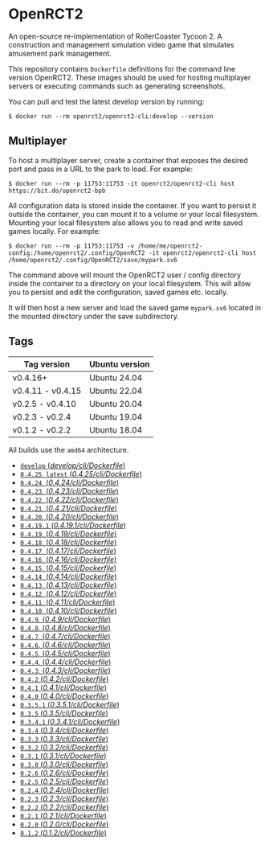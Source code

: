 # OpenRCT2

An open-source re-implementation of RollerCoaster Tycoon 2. A construction and management simulation video game that simulates amusement park management.

This repository contains `Dockerfile` definitions for the command line version OpenRCT2. These images should be used for hosting multiplayer servers or executing commands such as generating screenshots.

You can pull and test the latest develop version by running:
```
$ docker run --rm openrct2/openrct2-cli:develop --version
```

## Multiplayer

To host a multiplayer server, create a container that exposes the desired port and pass in a URL to the park to load. For example:

```
$ docker run --rm -p 11753:11753 -it openrct2/openrct2-cli host https://bit.do/openrct2-bpb
```

All configuration data is stored inside the container. If you want to persist it outside the container, you can mount it to a volume or your local filesystem. Mounting your local filesystem also allows you to read and write saved games locally. For example:

```
$ docker run --rm -p 11753:11753 -v /home/me/openrct2-config:/home/openrct2/.config/OpenRCT2 -it openrct2/openrct2-cli host /home/openrct2/.config/OpenRCT2/save/mypark.sv6
```

The command above will mount the OpenRCT2 user / config directory inside the container to a directory on your local filesystem. This will allow you to persist and edit the configuration, saved games etc. locally.

It will then host a new server and load the saved game `mypark.sv6` located in the mounted directory under the save subdirectory.

## Tags


| Tag version       | Ubuntu version |
|-------------------|----------------|
| v0.4.16+          | Ubuntu 24.04   |
| v0.4.11 - v0.4.15 | Ubuntu 22.04   |
| v0.2.5 - v0.4.10  | Ubuntu 20.04   |
| v0.2.3 - v0.2.4   | Ubuntu 19.04   |
| v0.1.2 - v0.2.2   | Ubuntu 18.04   |

All builds use the `amd64` architecture.

- [`develop` (*develop/cli/Dockerfile*)](https://github.com/OpenRCT2/openrct2-docker/blob/master/develop/cli/Dockerfile)
- [`0.4.25`, `latest` (*0.4.25/cli/Dockerfile*)](https://github.com/OpenRCT2/openrct2-docker/blob/master/0.4.25/cli/Dockerfile)
- [`0.4.24`, (*0.4.24/cli/Dockerfile*)](https://github.com/OpenRCT2/openrct2-docker/blob/master/0.4.24/cli/Dockerfile)
- [`0.4.23`, (*0.4.23/cli/Dockerfile*)](https://github.com/OpenRCT2/openrct2-docker/blob/master/0.4.23/cli/Dockerfile)
- [`0.4.22`, (*0.4.22/cli/Dockerfile*)](https://github.com/OpenRCT2/openrct2-docker/blob/master/0.4.22/cli/Dockerfile)
- [`0.4.21`, (*0.4.21/cli/Dockerfile*)](https://github.com/OpenRCT2/openrct2-docker/blob/master/0.4.21/cli/Dockerfile)
- [`0.4.20`, (*0.4.20/cli/Dockerfile*)](https://github.com/OpenRCT2/openrct2-docker/blob/master/0.4.20/cli/Dockerfile)
- [`0.4.19.1` (*0.4.19.1/cli/Dockerfile*)](https://github.com/OpenRCT2/openrct2-docker/blob/master/0.4.19.1/cli/Dockerfile)
- [`0.4.19`, (*0.4.19/cli/Dockerfile*)](https://github.com/OpenRCT2/openrct2-docker/blob/master/0.4.19/cli/Dockerfile)
- [`0.4.18`, (*0.4.18/cli/Dockerfile*)](https://github.com/OpenRCT2/openrct2-docker/blob/master/0.4.18/cli/Dockerfile)
- [`0.4.17`, (*0.4.17/cli/Dockerfile*)](https://github.com/OpenRCT2/openrct2-docker/blob/master/0.4.17/cli/Dockerfile)
- [`0.4.16`, (*0.4.16/cli/Dockerfile*)](https://github.com/OpenRCT2/openrct2-docker/blob/master/0.4.16/cli/Dockerfile)
- [`0.4.15`, (*0.4.15/cli/Dockerfile*)](https://github.com/OpenRCT2/openrct2-docker/blob/master/0.4.15/cli/Dockerfile)
- [`0.4.14`, (*0.4.14/cli/Dockerfile*)](https://github.com/OpenRCT2/openrct2-docker/blob/master/0.4.14/cli/Dockerfile)
- [`0.4.13`, (*0.4.13/cli/Dockerfile*)](https://github.com/OpenRCT2/openrct2-docker/blob/master/0.4.13/cli/Dockerfile)
- [`0.4.12`, (*0.4.12/cli/Dockerfile*)](https://github.com/OpenRCT2/openrct2-docker/blob/master/0.4.12/cli/Dockerfile)
- [`0.4.11`, (*0.4.11/cli/Dockerfile*)](https://github.com/OpenRCT2/openrct2-docker/blob/master/0.4.11/cli/Dockerfile)
- [`0.4.10`, (*0.4.10/cli/Dockerfile*)](https://github.com/OpenRCT2/openrct2-docker/blob/master/0.4.10/cli/Dockerfile)
- [`0.4.9`, (*0.4.9/cli/Dockerfile*)](https://github.com/OpenRCT2/openrct2-docker/blob/master/0.4.9/cli/Dockerfile)
- [`0.4.8`, (*0.4.8/cli/Dockerfile*)](https://github.com/OpenRCT2/openrct2-docker/blob/master/0.4.8/cli/Dockerfile)
- [`0.4.7`, (*0.4.7/cli/Dockerfile*)](https://github.com/OpenRCT2/openrct2-docker/blob/master/0.4.7/cli/Dockerfile)
- [`0.4.6`, (*0.4.6/cli/Dockerfile*)](https://github.com/OpenRCT2/openrct2-docker/blob/master/0.4.6/cli/Dockerfile)
- [`0.4.5`, (*0.4.5/cli/Dockerfile*)](https://github.com/OpenRCT2/openrct2-docker/blob/master/0.4.5/cli/Dockerfile)
- [`0.4.4`, (*0.4.4/cli/Dockerfile*)](https://github.com/OpenRCT2/openrct2-docker/blob/master/0.4.4/cli/Dockerfile)
- [`0.4.3`, (*0.4.3/cli/Dockerfile*)](https://github.com/OpenRCT2/openrct2-docker/blob/master/0.4.3/cli/Dockerfile)
- [`0.4.2` (*0.4.2/cli/Dockerfile*)](https://github.com/OpenRCT2/openrct2-docker/blob/master/0.4.2/cli/Dockerfile)
- [`0.4.1` (*0.4.1/cli/Dockerfile*)](https://github.com/OpenRCT2/openrct2-docker/blob/master/0.4.1/cli/Dockerfile)
- [`0.4.0` (*0.4.0/cli/Dockerfile*)](https://github.com/OpenRCT2/openrct2-docker/blob/master/0.4.0/cli/Dockerfile)
- [`0.3.5.1` (*0.3.5.1/cli/Dockerfile*)](https://github.com/OpenRCT2/openrct2-docker/blob/master/0.3.5.1/cli/Dockerfile)
- [`0.3.5` (*0.3.5/cli/Dockerfile*)](https://github.com/OpenRCT2/openrct2-docker/blob/master/0.3.5/cli/Dockerfile)
- [`0.3.4.1` (*0.3.4.1/cli/Dockerfile*)](https://github.com/OpenRCT2/openrct2-docker/blob/master/0.3.4.1/cli/Dockerfile)
- [`0.3.4` (*0.3.4/cli/Dockerfile*)](https://github.com/OpenRCT2/openrct2-docker/blob/master/0.3.4/cli/Dockerfile)
- [`0.3.3` (*0.3.3/cli/Dockerfile*)](https://github.com/OpenRCT2/openrct2-docker/blob/master/0.3.3/cli/Dockerfile)
- [`0.3.2` (*0.3.2/cli/Dockerfile*)](https://github.com/OpenRCT2/openrct2-docker/blob/master/0.3.2/cli/Dockerfile)
- [`0.3.1` (*0.3.1/cli/Dockerfile*)](https://github.com/OpenRCT2/openrct2-docker/blob/master/0.3.1/cli/Dockerfile)
- [`0.3.0` (*0.3.0/cli/Dockerfile*)](https://github.com/OpenRCT2/openrct2-docker/blob/master/0.3.0/cli/Dockerfile)
- [`0.2.6` (*0.2.6/cli/Dockerfile*)](https://github.com/OpenRCT2/openrct2-docker/blob/master/0.2.6/cli/Dockerfile)
- [`0.2.5` (*0.2.5/cli/Dockerfile*)](https://github.com/OpenRCT2/openrct2-docker/blob/master/0.2.5/cli/Dockerfile)
- [`0.2.4` (*0.2.4/cli/Dockerfile*)](https://github.com/OpenRCT2/openrct2-docker/blob/master/0.2.4/cli/Dockerfile)
- [`0.2.3` (*0.2.3/cli/Dockerfile*)](https://github.com/OpenRCT2/openrct2-docker/blob/master/0.2.3/cli/Dockerfile)
- [`0.2.2` (*0.2.2/cli/Dockerfile*)](https://github.com/OpenRCT2/openrct2-docker/blob/master/0.2.2/cli/Dockerfile)
- [`0.2.1` (*0.2.1/cli/Dockerfile*)](https://github.com/OpenRCT2/openrct2-docker/blob/master/0.2.1/cli/Dockerfile)
- [`0.2.0` (*0.2.0/cli/Dockerfile*)](https://github.com/OpenRCT2/openrct2-docker/blob/master/0.2.0/cli/Dockerfile)
- [`0.1.2` (*0.1.2/cli/Dockerfile*)](https://github.com/OpenRCT2/openrct2-docker/blob/master/0.1.2/cli/Dockerfile)
